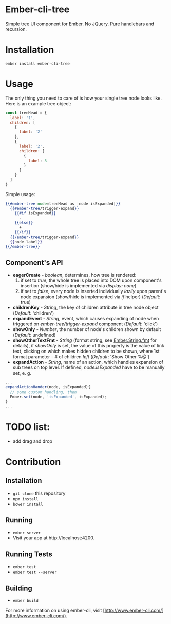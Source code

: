 # Ember-cli-tree

Simple tree UI component for Ember. No JQuery. Pure handlebars and recursion.

# Installation

```
ember install ember-cli-tree
```

# Usage

The only thing you need to care of is how your single tree node looks like.
Here is an example tree object:

```javascript
const treeHead = {
  label: '1',
  children: [
    {
      label: '2'
    },
    {
      label: '2',
      children: [
        {
          label: 3
        }
      ]
    }
  ]
}
```
Simple usage:
```handlebars
{{#ember-tree node=treeHead as |node isExpanded|}}
  {{#ember-tree/trigger-expand}}
    {{#if isExpanded}}
      -
    {{else}}
      +
    {{/if}}
  {{/ember-tree/trigger-expand}}
  {{node.label}}
{{/ember-tree}}
```

## Component's API
* **eagerCreate** - _boolean_, determines, how tree is rendered:
  1. if set to _true_, the whole tree is placed into DOM upon component's
insertion (show/hide is implemented via _display: none_)
  2. if set to _false_, every node is inserted individually _lazily_ upon
parent's node expansion (show/hide is implemented via _if_ helper)
(_Default_: true)
* **childrenKey** - _String_, the key of children attribute in tree node object
(_Default_: 'children')
* **expandEvent** - _String_, event, which causes expanding of node when
triggered on _ember-tree/trigger-expand_ component
(_Default_: 'click')
* **showOnly** - _Number_, the number of node's children shown by default
(_Default_: undefined)
* **showOtherTextFmt** - _String_ (format string, see
[Ember.String.fmt](http://emberjs.com/api/classes/Ember.String.html#method_fmt)
for details), if _showOnly_ is set, the value of this property is the value of
link text, clicking on which makes hidden children to be shown, where 1st
format parameter - # of children _left_
(_Default_: 'Show Other %@')
* **expandAction** - _String_, name of an action, which handles expansion of
sub trees on top level. If defined,
_node.isExpanded_ have to be manually set, e. g.

```javascript
...
expandActionHander(node, isExpanded){
  // some custom handling, then
  Ember.set(node, 'isExpanded', isExpanded);
}
...

```

# TODO list:
* add drag and drop

# Contribution

## Installation

* `git clone` this repository
* `npm install`
* `bower install`

## Running

* `ember server`
* Visit your app at http://localhost:4200.

## Running Tests

* `ember test`
* `ember test --server`

## Building

* `ember build`

For more information on using ember-cli, visit [http://www.ember-cli.com/](http://www.ember-cli.com/).
